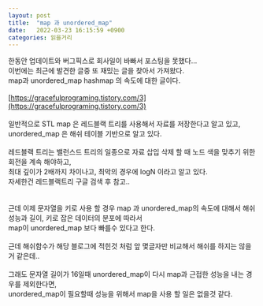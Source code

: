 ```yaml
---
layout: post
title:  "map 과 unordered_map"
date:   2022-03-23 16:15:59 +0900
categories: 읽을거리
---
```


한동안 업데이트와 버그픽스로 회사일이 바빠서 포스팅을 못했다... <br>
이번에는 최근에 발견한 글중 또 재밌는 글을 찾아서 가져왔다. <br>
map과 unordered_map hashmap 의 속도에 대한 글이다. <br>
<br>
[https://gracefulprograming.tistory.com/3](https://gracefulprograming.tistory.com/3)<br>
<br>
일반적으로 STL map 은 레드블랙 트리를 사용해서 자료를 저장한다고 알고 있고, <br>
unordered_map 은 해쉬 테이블 기반으로 알고 있다. <br>
<br>
레드블랙 트리는 밸런스드 트리의 일종으로 자료 삽입 삭제 할 때 노드 색을 맞추기 위한 회전을 계속 해야하고, <br>
최대 깊이가 2배까지 차이나고, 최악의 경우에 logN 이라고 알고 있다. <br>
자세한건 레드블랙트리 구글 검색 후 참고..<br>
<br>
<br>
근데 이제 문자열을 키로 사용 할 경우 map 과 unordered_map의 속도에 대해서 해쉬 성능과 길이, 키로 잡은 데이터의 분포에 따라서 <br>
map이 unordered_map 보다 빠를수 있다고 한다. <br>
<br>
근데 해쉬함수가 해당 블로그에 적힌것 처럼 앞 몇글자만 비교해서 해쉬를 하지는 않을거 같은데.. <br>
<br>
그래도 문자열 길이가 16일때 unordered_map이 다시 map과 근접한 성능을 내는 경우를 제외한다면, <br>
unordered_map이 필요할때 성능을 위해서 map을 사용 할 일은 없을것 같다. <br>
<br>
<br>


